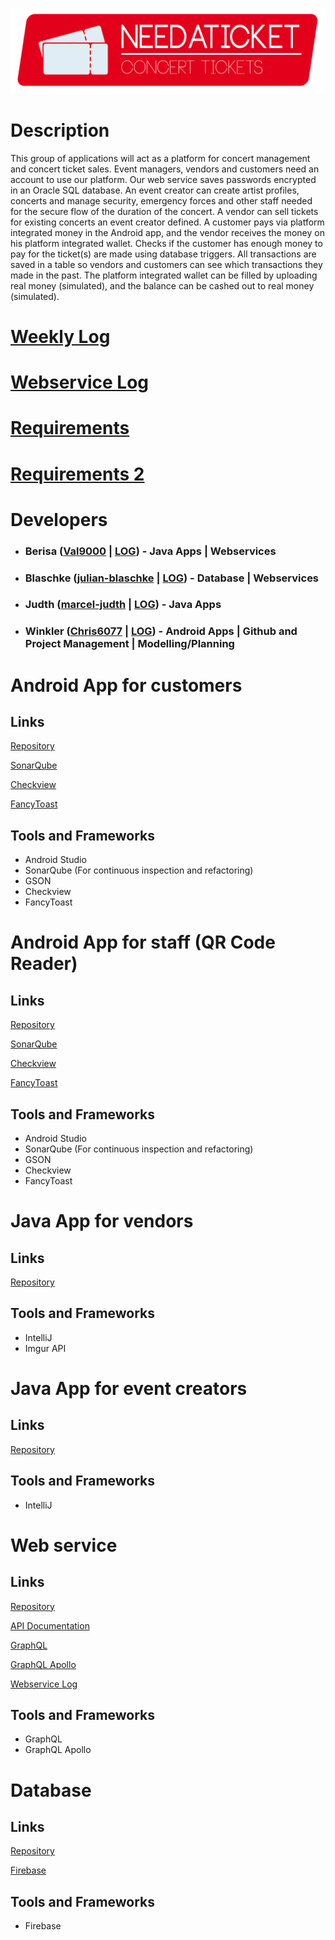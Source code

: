 ![Logo](https://raw.githubusercontent.com/Chris6077/NeedATicket/master/Logos/Header.png)

# Description
This group of applications will act as a platform for concert management and concert ticket sales. Event managers, vendors and customers need an account to use our platform. Our web service saves passwords encrypted in an Oracle SQL database. An event creator can create artist profiles, concerts and manage security, emergency forces and other staff needed for the secure flow of the duration of the concert. A vendor can sell tickets for existing concerts an event creator defined. A customer pays via platform integrated money in the Android app, and the vendor receives the money on his platform integrated wallet. Checks if the customer has enough money to pay for the ticket(s) are made using database triggers. All transactions are saved in a table so vendors and customers can see which transactions they made in the past. The platform integrated wallet can be filled by uploading real money (simulated), and the balance can be cashed out to real money (simulated).

# [Weekly Log](https://htlvillachat-my.sharepoint.com/:w:/g/personal/winklerc_edu_htl-villach_at/EVWIyvfUJz9GngEGW6lmbqABx9kWJooJ1uZkRGe397p05w?e=AGXQYS)

# [Webservice Log](https://htlvillachat-my.sharepoint.com/:w:/g/personal/winklerc_edu_htl-villach_at/Ee4JvXspbeZFlmqBtgPcP40BYxx8Fy4sI2d-O1tjuGHYkQ?e=dzIMSq)

# [Requirements](https://htlvillachat-my.sharepoint.com/:w:/g/personal/winklerc_edu_htl-villach_at/EUjFprJmCJdIgAN7whjcOFkBiH8XCveoNxQ3UB9oFQDYPg?e=rfrKiP)

# [Requirements 2](https://htlvillachat-my.sharepoint.com/:w:/g/personal/winklerc_edu_htl-villach_at/Eft8CKWXLzxHgDrZ2rx6S4IBXqRvD7p3gb1R9cbqQI1aFw?e=5oOoJz)

# Developers

* ### Berisa ([Val9000](https://github.com/Val9000) | [LOG](https://htlvillachat-my.sharepoint.com/:w:/g/personal/winklerc_edu_htl-villach_at/EaywpY8L53dIrqwx0smyrDYB3zoYszAfeuJwvZiYw6LNEQ?e=l5l0AD)) - Java Apps | Webservices
* ### Blaschke ([julian-blaschke](https://github.com/julian-blaschke) | [LOG](https://htlvillachat-my.sharepoint.com/:w:/g/personal/winklerc_edu_htl-villach_at/EZTklbVavlZKhFUt2pcI7xsBdwZBpKeHpDt3jqBk9Q65ag?e=O96nRp)) - Database | Webservices
* ### Judth ([marcel-judth](https://github.com/marcel-judth) | [LOG](https://htlvillachat-my.sharepoint.com/:w:/g/personal/winklerc_edu_htl-villach_at/EUJYmbx1pyJNvZ7GuIUih7EBnrxzB0VZzM7-KPiJwvcMIg?e=N1NcAM)) - Java Apps
* ### Winkler ([Chris6077](https://github.com/Chris6077) | [LOG](https://htlvillachat-my.sharepoint.com/:w:/g/personal/winklerc_edu_htl-villach_at/ERyPsAQ3_odIjNxfVFiSWokBSq8NU3joNkktwLWi76b_ZA?e=it808g)) - Android Apps | Github and Project Management | Modelling/Planning

# Android App for customers
## Links
[Repository](https://github.com/Chris6077/NeedATicket/tree/master/Android%20App%20Customer)

[SonarQube](https://www.sonarqube.org/)

[Checkview](https://github.com/cdflynn/checkview)

[FancyToast](https://github.com/Shashank02051997/FancyToast-Android)
## Tools and Frameworks
* Android Studio
* SonarQube (For continuous inspection and refactoring)
* GSON
* Checkview
* FancyToast

# Android App for staff (QR Code Reader)
## Links
[Repository](https://github.com/Chris6077/NeedATicket/tree/master/Android%20App%20QR)

[SonarQube](https://www.sonarqube.org/)

[Checkview](https://github.com/cdflynn/checkview)

[FancyToast](https://github.com/Shashank02051997/FancyToast-Android)
## Tools and Frameworks
* Android Studio
* SonarQube (For continuous inspection and refactoring)
* GSON
* Checkview
* FancyToast

# Java App for vendors
## Links
[Repository](https://github.com/Chris6077/NeedATicket/tree/master/Java%20App%20Vendor)
## Tools and Frameworks
* IntelliJ
* Imgur API

# Java App for event creators
## Links
[Repository](https://github.com/Chris6077/NeedATicket/tree/master/Java%20App%20Creator)
## Tools and Frameworks
* IntelliJ

# Web service
## Links
[Repository](https://github.com/Chris6077/NeedATicket/tree/master/Webservice)

[API Documentation](https://documenter.getpostman.com/view/5557635/RWgp1Kcn#071bf632-ccf4-43c2-8bab-eda7d66ec974)

[GraphQL](https://graphql.org)

[GraphQL Apollo](https://www.apollographql.com/)

[Webservice Log](https://htlvillachat-my.sharepoint.com/:w:/g/personal/winklerc_edu_htl-villach_at/Ee4JvXspbeZFlmqBtgPcP40BYxx8Fy4sI2d-O1tjuGHYkQ?e=dzIMSq)
## Tools and Frameworks
* GraphQL
* GraphQL Apollo

# Database
## Links
[Repository](https://github.com/Chris6077/NeedATicket/tree/master/Firebase)

[Firebase](https://firebase.google.com)
## Tools and Frameworks
* Firebase
